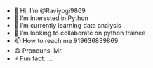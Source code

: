 - 👋 Hi, I’m @Raviyogi9869
- 👀 I’m interested in Python 
- 🌱 I’m currently learning data analysis
- 💞️ I’m looking to collaborate on python trainee
- 📫 How to reach me 919636839869
- 😄 Pronouns: Mr.
- ⚡ Fun fact: ...

<!---
Raviyogi9869/Raviyogi9869 is a ✨ special ✨ repository because its `README.md` (this file) appears on your GitHub profile.
You can click the Preview link to take a look at your changes.
--->
